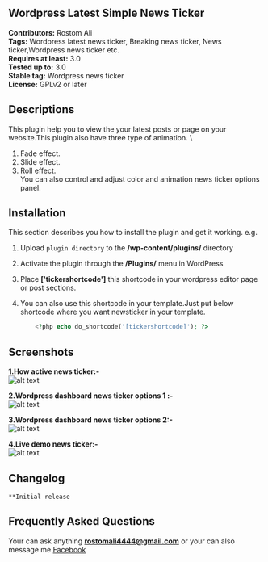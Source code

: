 ## Wordpress Latest Simple News Ticker 
**Contributors:** Rostom Ali \
**Tags:** Wordpress latest news ticker, Breaking news ticker, News ticker,Wordpress news ticker etc. \
**Requires at least:** 3.0 \
**Tested up to:** 3.0 \
**Stable tag:** Wordpress news ticker \
**License:** GPLv2 or later 

## Descriptions
This plugin help you to view the your latest posts or page on your website.This plugin also have three type of animation. \

1. Fade effect.
1. Slide effect.
1. Roll effect. \
You can also control and adjust color and animation news ticker options panel.

## Installation
This section describes you how to install the plugin and get it working.
	e.g.
	
1. Upload `plugin directory` to the **/wp-content/plugins/** directory
1. Activate the plugin through the **/Plugins/** menu in WordPress
1. Place **['tickershortcode']** this shortcode in your wordpress editor page or post sections.
1. You can also use this shortcode in your template.Just put below shortcode where you want newsticker in your template.

	```php
		<?php echo do_shortcode('[tickershortcode]'); ?>
	```

## Screenshots
**1.How active news ticker:-** \
![alt text](https://ps.w.org/latest-simple-news-ticker/assets/screenshot-1.png?rev=1692030 "How active news ticker")
	
**2.Wordpress dashboard news ticker options 1 :-** \
![alt text](https://ps.w.org/latest-simple-news-ticker/assets/screenshot-2.png?rev=1692030 "Wordpress dashboard news ticker options 1")
	
**3.Wordpress dashboard news ticker options 2:-** \
![alt text](https://ps.w.org/latest-simple-news-ticker/assets/screenshot-3.png?rev=1692030 "Wordpress dashboard news ticker options 2")
	
**4.Live demo news ticker:-** \
![alt text](https://ps.w.org/latest-simple-news-ticker/assets/screenshot-4.png?rev=1692030 "Live demo news ticker")

## Changelog
	**Initial release

## Frequently Asked Questions 
Your can ask anything **rostomali4444@gmail.com** 
or your can also message me <a href="http://www.facebook.com/engrrostomali">Facebook</a>
